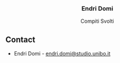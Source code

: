 <!-- PROJECT LOGO -->
<br />
<p align="center">
  <h3 align="center">Endri Domi</h3>

  <p align="center">
    Compiti Svolti
    <br />
  </p>
</p>





<!-- CONTACT -->
## Contact
* Endri Domi - endri.domi@studio.unibo.it